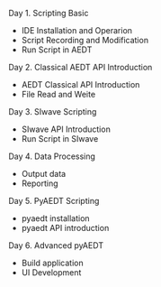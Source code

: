 Day 1. Scripting Basic
- IDE Installation and Operarion
- Script Recording and Modification
- Run Script in AEDT

Day 2. Classical AEDT API Introduction
- AEDT Classical API Introduction
- File Read and Weite

Day 3. SIwave Scripting 
- SIwave API Introduction
- Run Script in SIwave

Day 4. Data Processing
- Output data
- Reporting

Day 5. PyAEDT Scripting
- pyaedt installation
- pyaedt API introduction

Day 6. Advanced pyAEDT
- Build application
- UI Development
